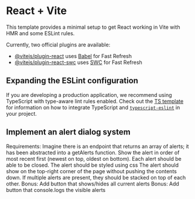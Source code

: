 # React + Vite

This template provides a minimal setup to get React working in Vite with HMR and some ESLint rules.

Currently, two official plugins are available:

- [@vitejs/plugin-react](https://github.com/vitejs/vite-plugin-react/blob/main/packages/plugin-react) uses [Babel](https://babeljs.io/) for Fast Refresh
- [@vitejs/plugin-react-swc](https://github.com/vitejs/vite-plugin-react/blob/main/packages/plugin-react-swc) uses [SWC](https://swc.rs/) for Fast Refresh

## Expanding the ESLint configuration

If you are developing a production application, we recommend using TypeScript with type-aware lint rules enabled. Check out the [TS template](https://github.com/vitejs/vite/tree/main/packages/create-vite/template-react-ts) for information on how to integrate TypeScript and [`typescript-eslint`](https://typescript-eslint.io) in your project.

## Implement an alert dialog system

Requirements:
Imagine there is an endpoint that returns an array of alerts; it has been abstracted into a getAlerts function.
Show the alert in order of most recent first (newest on top, oldest on bottom).
Each alert should be able to be closed.
The alert should be styled using css
The alert should show on the top-right corner of the page without pushing the contents down.
If multiple alerts are present, they should be stacked on top of each other.
Bonus: Add button that shows/hides all current alerts
Bonus: Add button that console.logs the visible alerts